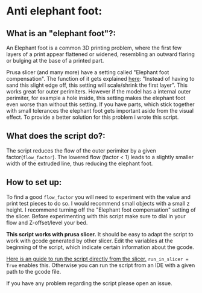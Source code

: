 # Anti elephant foot:
## What is an "elephant foot"?:
An Elephant foot is a common 3D printing problem, where the first few layers of a print appear flattened or widened, resembling an outward flaring or bulging at the base of a printed part.

Prusa slicer (and many more) have a setting called "Elephant foot compensation". The function of it gets explained [here](https://help.prusa3d.com/article/elephant-foot-compensation_114487):
"Instead of having to sand this slight edge off, this setting will scale/shrink the first layer". This works great for outer perimiters. However if the model has a internal outer perimiter, for example a hole inside,
this setting makes the elephant foot even worse than without this setting. If you have parts, which stick together with small tolerances the elephant foot gets important aside from the visual effect.
To provide a better solution for this problem i wrote this script.

## What does the script do?:
The script reduces the flow of the outer perimiter by a given factor(``flow_factor``). The lowered flow (factor < 1) leads to a slightly smaller width of the extruded line, thus reducing the elephant foot.
## How to set up:
To find a good ``flow_factor`` you will need to experiment with the value and print test pieces to do so. I would recommend small objects with a small z height.
I recommend turning off the "Elephant foot compensation" setting of the slicer. Before experimenting with this script make sure to dial in your flow and Z-offset/level your bed.

**This script works with prusa slicer.** It should be easy to adapt the script to work with gcode generated by other slicer.
Edit the variables at the beginning of the script, which indicate certain information about the gcode.

[Here is an guide to run the script directly from the slicer.](https://github.com/WatchingWatches/Post_processing_gcode) ``run_in_slicer = True`` enables this.
Otherwise you can run the script from an IDE with a given path to the gcode file.

If you have any problem regarding the script please open an issue.

